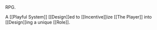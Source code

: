 RPG.

A [[Playful System]] [[Design]]ed to [[Incentive]]ize [[The Player]] into [[Design]]ing a unique [[Role]].